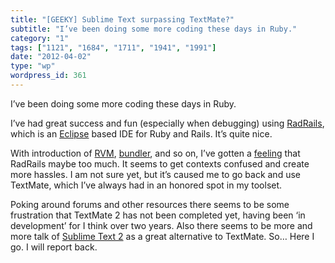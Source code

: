 ```yaml
---
title: "[GEEKY] Sublime Text surpassing TextMate?"
subtitle: "I’ve been doing some more coding these days in Ruby."
category: "1"
tags: ["1121", "1684", "1711", "1941", "1991"]
date: "2012-04-02"
type: "wp"
wordpress_id: 361
---
```

I’ve been doing some more coding these days in Ruby.

I’ve had great success and fun (especially when debugging) using [RadRails](http://www.aptana.com/products/radrails), which is an [Eclipse](http://www.eclipse.org/) based IDE for Ruby and Rails. It’s quite nice.

With introduction of [RVM](http://beginrescueend.com/), [bundler](http://gembundler.com/), and so on, I’ve gotten a [feeling](https://encrypted.google.com/search?q=radrails%20rvm%20bundler&ie=utf-8&oe=utf-8) that RadRails maybe too much. It seems to get contexts confused and create more hassles. I am not sure yet, but it’s caused me to go back and use TextMate, which I’ve always had in an honored spot in my toolset.

Poking around forums and other resources there seems to be some frustration that TextMate 2 has not been completed yet, having been ‘in development’ for I think over two years. Also there seems to be more and more talk of [Sublime Text 2](http://www.sublimetext.com/2) as a great alternative to TextMate. So… Here I go. I will report back.